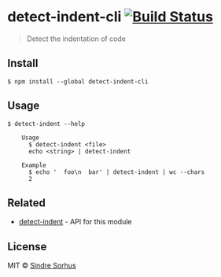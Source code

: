 # detect-indent-cli [![Build Status](https://travis-ci.org/sindresorhus/detect-indent-cli.svg?branch=master)](https://travis-ci.org/sindresorhus/detect-indent-cli)

> Detect the indentation of code


## Install

```
$ npm install --global detect-indent-cli
```


## Usage

```
$ detect-indent --help

    Usage
      $ detect-indent <file>
      echo <string> | detect-indent

    Example
      $ echo '  foo\n  bar' | detect-indent | wc --chars
      2
```


## Related

- [detect-indent](https://github.com/sindresorhus/detect-indent) - API for this module


## License

MIT © [Sindre Sorhus](http://sindresorhus.com)
